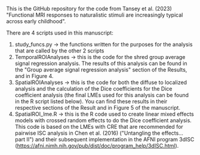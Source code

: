 This is the GitHub repository for the code from Tansey et al. (2023) "Functional MRI responses to naturalistic stimuli are increasingly typical across early childhood".

There are 4 scripts used in this manuscript:
1) study_funcs.py -> the functions written for the purposes for the analysis that are called by the other 2 scripts
2) TemporalROIAnalyses -> this is the code for the shred group average signal regression analysis. The results of this analysis can be found in the "Group average signal regression analysis" section of the Results, and in Figure 4.
3) SpatialROIAnalyses -> this is the code for both the diffuse to localized analysis and the calculation of the Dice coefficients for the Dice coefficient analysis (the final LMEs used for this analysis can be found in the R script listed below). You can find these results in their respective sections of the Result and in Figure 5 of the manuscript.
4) SpatialROI_lme.R -> this is the R code used to create linear mixed effects models with crossed random effects to do the Dice coefficient analysis. This code is based on the LMEs with CRE that are recommended for pairwise ISC analysis in Chen et al. (2016) ("Untangling the effects... part II") and their subsequent implementation in the AFNI program 3dISC (https://afni.nimh.nih.gov/pub/dist/doc/program_help/3dISC.html).
